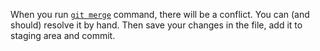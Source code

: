 When you run [`git merge`](https://git-scm.com/docs/git-merge) command, there will be a conflict. You can (and should)
resolve it by hand. Then save your changes in the file, add it to staging area and commit.
